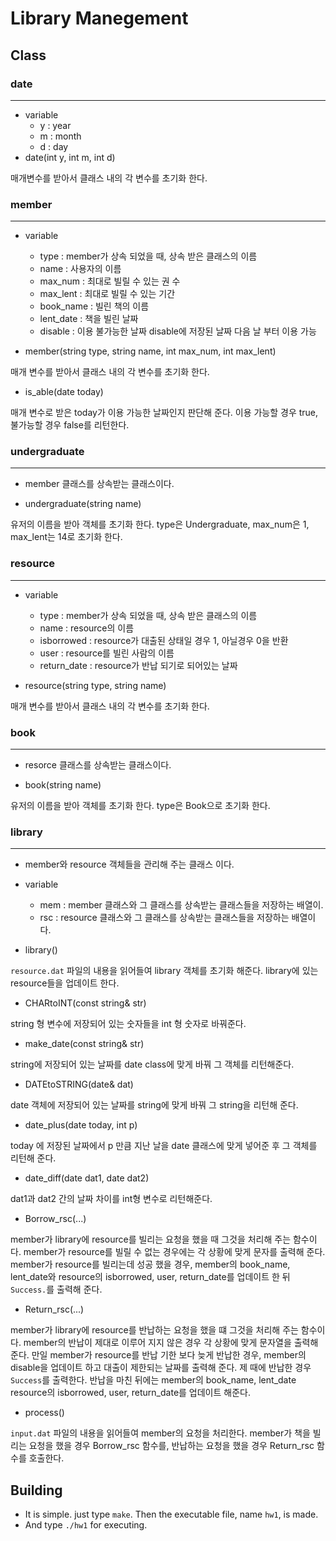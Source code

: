 # Library Manegement

## Class

### date

---

* variable
	* y : year
	* m : month
	* d : day
* date(int y, int m, int d)

매개변수를 받아서 클래스 내의 각 변수를 초기화 한다.

### member

---

* variable
	* type : member가 상속 되었을 때, 상속 받은 클래스의 이름
	* name : 사용자의 이름
	* max_num : 최대로 빌릴 수 있는 권 수
	* max_lent : 최대로 빌릴 수 있는 기간
	* book_name : 빌린 책의 이름
	* lent_date : 책을 빌린 날짜
	* disable : 이용 불가능한 날짜 disable에 저장된 날짜 다음 날 부터 이용 가능

* member(string type, string name, int max_num, int max_lent)

매개 변수를 받아서 클래스 내의 각 변수를 초기화 한다.

* is_able(date today)

매개 변수로 받은 today가 이용 가능한 날짜인지 판단해 준다. 이용 가능할 경우 true, 불가능할 경우 false를 리턴한다.

### undergraduate

---

* member 클래스를 상속받는 클래스이다.

* undergraduate(string name)

유저의 이름을 받아 객체를 초기화 한다. type은 Undergraduate, max_num은 1, max_lent는 14로 초기화 한다.


### resource

---

* variable
	* type : member가 상속 되었을 때, 상속 받은 클래스의 이름
	* name : resource의 이름
	* isborrowed : resource가 대출된 상태일 경우 1, 아닐경우 0을 반환
	* user : resource를 빌린 사람의 이름
	* return_date : resource가 반납 되기로 되어있는 날짜

* resource(string type, string name)

매개 변수를 받아서 클래스 내의 각 변수를 초기화 한다.

### book

---

* resorce 클래스를 상속받는 클래스이다.

* book(string name)

유저의 이름을 받아 객체를 초기화 한다. type은 Book으로 초기화 한다.

### library

---

* member와 resource 객체들을 관리해 주는 클래스 이다.

* variable
	* mem : member 클래스와 그 클래스를 상속받는 클래스들을 저장하는 배열이.
	* rsc : resource 클래스와 그 클래스를 상속받는 클래스들을 저장하는 배열이다.

* library()

`resource.dat` 파일의 내용을 읽어들여 library 객체를 초기화 해준다. library에 있는 resource들을 업데이트 한다.

* CHARtoINT(const string& str)

string 형 변수에 저장되어 있는 숫자들을 int 형 숫자로 바꿔준다.

* make_date(const string& str)

string에 저장되어 있는 날짜를 date class에 맞게 바꿔 그 객체를 리턴해준다.

* DATEtoSTRING(date& dat)

date 객체에 저장되어 있는 날짜를 string에 맞게 바꿔 그 string을 리턴해 준다.

* date_plus(date today, int p)

today 에 저장된 날짜에서 p 만큼 지난 날을 date 클래스에 맞게 넣어준 후 그 객체를 리턴해 준다.

* date_diff(date dat1, date dat2)

dat1과 dat2 간의 날짜 차이를 int형 변수로 리턴해준다.

* Borrow_rsc(...)

member가 library에 resource를 빌리는 요청을 했을 때 그것을 처리해 주는 함수이다. member가 resource를 빌릴 수 없는 경우에는 각 상황에 맞게 문자를 출력해 준다. member가 resource를 빌리는데 성공 했을 경우, member의 book_name, lent_date와 resource의 isborrowed, user, return_date를 업데이트 한 뒤 `Success.`를 출력해 준다.

* Return_rsc(...)

member가 library에 resource를 반납하는 요청을 했을 떄 그것을 처리해 주는 함수이다. member의 반납이 제대로 이루어 지지 않은 경우 각 상황에 맞게 문자열을 출력해 준다. 만일 member가 resource를 반납 기한 보다 늦게 반납한 경우, member의 disable을 업데이트 하고 대출이 제한되는 날짜를 출력해 준다. 제 때에 반납한 경우 `Success`를 출력한다. 반납을 마친 뒤에는 member의 book_name, lent_date resource의 isborrowed, user, return_date를 업데이트 해준다.

* process()

`input.dat` 파일의 내용을 읽어들여 member의 요청을 처리한다. member가 책을 빌리는 요청을 했을 경우 Borrow_rsc 함수를, 반납하는 요청을 했을 경우 Return_rsc 함수를 호출한다.

## Building

* It is simple. just type `make`. Then the executable file, name `hw1`, is made.
* And type `./hw1` for executing.

